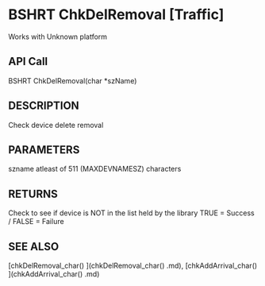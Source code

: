 # BSHRT ChkDelRemoval [Traffic]

Works with Unknown platform

## API Call
BSHRT ChkDelRemoval(char *szName)
## DESCRIPTION
Check device delete removal

## PARAMETERS
szname atleast of 511 (MAXDEVNAMESZ) characters

## RETURNS
Check to see if device is NOT in the list held by the library TRUE = Success / FALSE = Failure

## SEE ALSO
[chkDelRemoval_char() ](chkDelRemoval_char() .md), [chkAddArrival_char() ](chkAddArrival_char() .md)
